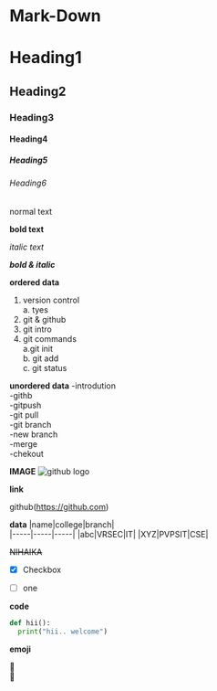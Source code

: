 # Mark-Down

# Heading1

## Heading2

### Heading3

#### Heading4

##### Heading5

###### Heading6

normal text

**bold text**

*italic text*

***bold & italic***

**ordered data**
1. version control    
       a. tyes    
2. git & github    
3. git intro    
4. git commands    
    a.git init   
    b. git add  
    c. git status
    
  **unordered data**
  -introdution   
  -githb   
    -gitpush   
    -git pull   
   -git branch    
    -new branch   
      -merge   
      -chekout
 
 **IMAGE**
 ![github logo](https://github.githubassets.com/images/modules/logos_page/Octocat.png)
  
  
  
  **link**
  
  github(https://github.com)
  
  **data**
  |name|college|branch|   
  |-----|-----|-----|
  |abc|VRSEC|IT|
  |XYZ|PVPSIT|CSE|
  
  ~~NIHAIKA~~
  - [X] Checkbox
  - [ ] one   


**code**


```python
def hii():
  print("hii.. welcome")
```

**emoji**

:dancers:  
:japanese_goblin:
